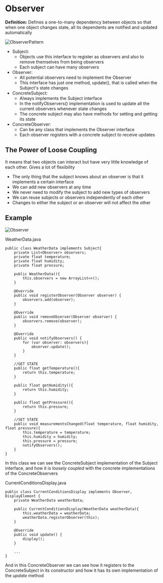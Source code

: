 # Observer
**Definition:** Defines a one-to-many dependency between objects so that
when one object changes state, all its dependents are notified
and updated automatically

![ObserverPattern](observer_pattern.png)

- Subject: 
  - Objects use this interface to register as observers
  and also to remove themselves from being observers
  - Each subject can have many observers
- Observer: 
  - All potential observers need to implement the Observer 
  - This interface has just one method, update(), 
  that is called when the Subject's state changes
- ConcreteSubject:
  - Always implements the Subject interface
  - In the notifyObservers() implementation is used to update all the current observers whenever state changes
  - The concrete subject may also have methods for setting and getting its state
- ConcreteObserver:
  - Can be any class that implements the Observer interface
  - Each observer registers with a concrete subject to receive updates

## The Power of Loose Coupling
It means that two objects can interact but have very little knowledge
of each other. Gives a lot of flexibility

- The only thing that the subject knows about an observer is that it implements a certain interface
- We can add new observers at any time
- We never need to modify the subject to add new types of observers
- We can reuse subjects or observers independently of each other
- Changes to either the subject or an observer will not affect the other

## Example
![Observer](observer.png)

WeatherData.java
```
public class WeatherData implements Subject{
    private List<Observer> observers;
    private float temperature;
    private float humidity;
    private float pressure;

    public WeatherData(){
        this.observers = new ArrayList<>();
    }

    @Override
    public void registerObserver(Observer observer) {
        observers.add(observer);
    }

    @Override
    public void removeObserver(Observer observer) {
        observers.remove(observer);
    }

    @Override
    public void notifyObservers() {
        for (var observer: observers){
            observer.update();
        }
    }

    //GET STATE
    public float getTemperature(){
        return this.temperature;
    }

    public float getHumidity(){
        return this.humidity;
    }

    public float getPressure(){
        return this.pressure;
    }

    //SET STATE
    public void measurementsChanged(float temperature, float humidity, float pressure){
        this.temperature = temperature;
        this.humidity = humidity;
        this.pressure = pressure;
        notifyObservers();
    }
}
```

In this class we can see the ConcreteSubject implementation of the
Subject interface, and how it is *loosely coupled* with the concrete
implementations of the ConcreteObservers

CurrentConditionsDisplay.java
```
public class CurrentConditionsDisplay implements Observer, DisplayElement {
    private WeatherData weatherData;

    public CurrentConditionsDisplay(WeatherData weatherData){
        this.weatherData = weatherData;
        weatherData.registerObserver(this);
    }

    @Override
    public void update() {
        display();
    }

    ...
}
```
And in this ConcreteObserver we can see how it registers to the
ConcreteSubject in its constructor and how it has its own implementation
of the *update* method